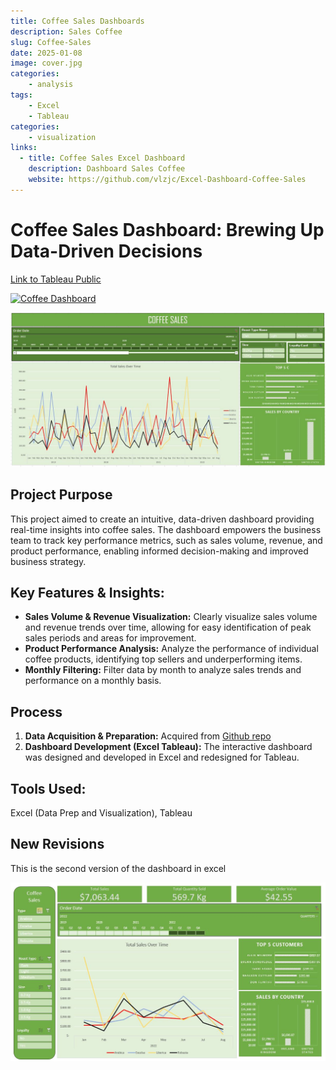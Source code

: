 ```yaml
---
title: Coffee Sales Dashboards
description: Sales Coffee
slug: Coffee-Sales
date: 2025-01-08
image: cover.jpg
categories:
    - analysis
tags: 
    - Excel
    - Tableau
categories:
    - visualization
links:
  - title: Coffee Sales Excel Dashboard
    description: Dashboard Sales Coffee
    website: https://github.com/vlzjc/Excel-Dashboard-Coffee-Sales
---
```




# Coffee Sales Dashboard: Brewing Up Data-Driven Decisions

[Link to Tableau Public](https://public.tableau.com/views/CoffeeSalesDashboard_17371661515870/CoffeeDashboard?:language=en-US&publish=yes&:sid=&:redirect=auth&:display_count=n&:origin=viz_share_link)

<div class='tableauPlaceholder' id='viz1737179273680' style='position: relative'>
    <noscript>
        <a href='#'>
    <img alt='Coffee Dashboard ' src='https:&#47;&#47;public.tableau.com&#47;static&#47;images&#47;GS&#47;GSH7C4Z74&#47;1_rss.png' style='border: none' /></a>
    </noscript>
    <object class='tableauViz'  style='display:none;'><param name='host_url' value='https%3A%2F%2Fpublic.tableau.com%2F' />
        <param name='embed_code_version' value='3' /> <param name='path' value='shared&#47;GSH7C4Z74' />
        <param name='toolbar' value='yes' />
        <param name='static_image' value='https:&#47;&#47;public.tableau.com&#47;static&#47;images&#47;GS&#47;GSH7C4Z74&#47;1.png' />
        <param name='animate_transition' value='yes' /><param name='display_static_image' value='yes' />
        <param name='display_spinner' value='yes' /><param name='display_overlay' value='yes' />
        <param name='display_count' value='yes' />
        <param name='language' value='en-US' />
    </object>
</div>
<script type='text/javascript'>
  var divElement = document.getElementById('viz1737179273680');
  var vizElement = divElement.getElementsByTagName('object')[0];
    vizElement.style.width= '100vh';
    vizElement.style.height='435px';
  var scriptElement = document.createElement('script');
  scriptElement.src = 'https://public.tableau.com/javascripts/api/viz_v1.js';
  vizElement.parentNode.insertBefore(scriptElement, vizElement);
</script>

![](22.jpg)

## Project Purpose

This project aimed to create an intuitive, data-driven dashboard providing real-time insights into coffee sales. The dashboard empowers the business team to track key performance metrics, such as sales volume, revenue, and product performance, enabling informed decision-making and improved business strategy.

## Key Features & Insights:

*   **Sales Volume & Revenue Visualization:**  Clearly visualize sales volume and revenue trends over time, allowing for easy identification of peak sales periods and areas for improvement.
*   **Product Performance Analysis:**  Analyze the performance of individual coffee products, identifying top sellers and underperforming items.
*   **Monthly Filtering:**  Filter data by month to analyze sales trends and performance on a monthly basis.

## Process

1.  **Data Acquisition & Preparation:** Acquired from [Github repo](https://github.com/harshitgahlaut/Coffee_Sales_Dashboard_Excel/blob/main/coffeeOrdersData.xlsx)
2.  **Dashboard Development (Excel Tableau):** The interactive dashboard was designed and developed in Excel and redesigned for Tableau.

## Tools Used:

Excel (Data Prep and Visualization), Tableau


## New Revisions

This is the second version of the dashboard in excel

![](v2.jpg)